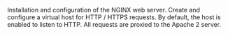 Installation and configuration of the NGINX web server.
Create and configure a virtual host for HTTP / HTTPS requests.
By default, the host is enabled to listen to HTTP.
All requests are proxied to the Apache 2 server.
